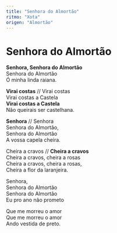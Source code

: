 ```yaml
---
title: "Senhora do Almortão"
ritmo: "Xota"
origen: "Almortão"
---
```


# Senhora do Almortão

**Senhora, Senhora do Almortão**<br>
Senhora do Almortão<br>
Ó minha linda raiana.

**Virai costas** // Virai costas<br>
Virai costas a Castela<br>
**Virai costas a Castela**<br>
Não queirais ser castelhana.

**Senhora** // Senhora<br>
Senhora do Almortão,<br>
Senhora do Almortão<br>
A vossa capela cheira.

Cheira a cravos // **Cheira a cravos** <br>
Cheira a cravos, cheira a rosas <br>
Cheira a cravos, cheira a rosas, <br>
Cheira a flor da laranjeira.

Senhora,<br>
Senhora do Almortão<br>
Senhora do Almortão<br>
Eu pro ano não prometo

Que me morreu o amor<br>
Que me morreu o amor<br>
Ando vestida de preto.
